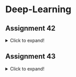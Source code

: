 # Deep-Learning
## Assignment 42
<details>
  <summary>Click to expand!</summary>
  
  # MLP- Actors Classification
  - Face classification using DeepFace library
  - Use ArcFace model for extract the feature vector and save it into a csv file
  - Create a MLP model and train it with FaceFeatures data
  - [Wandb charts](https://wandb.ai/mehrdadnajafi/actors_classification?workspace=user-mehrdadnajafi)
  - ![Screenshot (46)](https://user-images.githubusercontent.com/88179607/156261873-9d91339b-e87a-436e-a191-d619841919da.png)

  - | Algorithm | MLP Classification |
    | :---: | :---: |
    | Accuracy | 88 % |
  
</details>

## Assignment 43
<details>
  <summary>Click to expand!</summary>
  
  - Comparison between Machine Learning ( MLP ) and Deep Learning ( CNN )
    - Contains 4 datasets:
      - Mnist
      - Fashion_Mnist
      - Cifar_10
      - Cifar_100

    - Wandb Charts:
      - [Mnist](https://wandb.ai/mehrdadnajafi/Mnist?workspace=user-mehrdadnajafi)
      - [Fashion_Mnist](https://wandb.ai/mehrdadnajafi/Fashion_Mnist?workspace=user-mehrdadnajafi)
      - [Cifar_10](https://wandb.ai/mehrdadnajafi/cifar_10?workspace=user-mehrdadnajafi)
      - [Cifar_100](https://wandb.ai/mehrdadnajafi/cifar_100?workspace=user-mehrdadnajafi)

    - Compare accuracy
      - |   | Accuracy | Accuracy |
        | :---: | :---: | :---: |
        | Datasets | MLP (Machine Learning) | CNN + MLP (Deep Learning) |
        | Mnist | 97% | 99% |
        | Fashion_Mnist| 88% | 89% |
        | Cifar_10 | 42% | 70% |
        | Cifar_100 | 25% | 36% |

</details>
